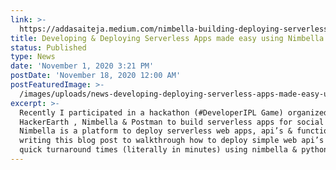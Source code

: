 ```yaml
---
link: >-
  https://addasaiteja.medium.com/nimbella-building-deploying-serverless-apps-made-easy-c3218dc9214e
title: Developing & Deploying Serverless Apps made easy using Nimbella & Python
status: Published
type: News
date: 'November 1, 2020 3:21 PM'
postDate: 'November 18, 2020 12:00 AM'
postFeaturedImage: >-
  /images/uploads/news-developing-deploying-serverless-apps-made-easy-using-nimbella-python.jpg
excerpt: >-
  Recently I participated in a hackathon (#DeveloperIPL Game) organized by
  HackerEarth , Nimbella & Postman to build serverless apps for social good.
  Nimbella is a platform to deploy serverless web apps, api’s & functions. I am
  writing this blog post to walkthrough how to deploy simple web api’s with
  quick turnaround times (literally in minutes) using nimbella & python.
---
```


